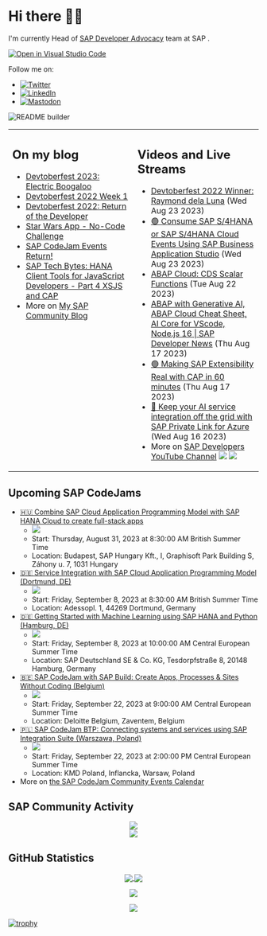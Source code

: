 
# Hi there 👋🏼

I'm currently Head of [SAP Developer Advocacy](https://developers.sap.com/developer-advocates.html) team at SAP .

[![Open in Visual Studio Code](https://img.shields.io/badge/Made%20for-VSCode-1f425f.svg)](https://github.dev/jung-thomas/jung-thomas)

Follow me on:
- <a href="https://twitter.com/thomas_jung"><img alt="Twitter" src="https://img.shields.io/badge/thomas_jung-%231DA1F2.svg?style=for-the-badge&logo=Twitter&logoColor=white"/></a>
- <a href="https://www.linkedin.com/in/thomasjungsap/"><img alt="LinkedIn" src="https://img.shields.io/badge/linkedin-%230077B5.svg?style=for-the-badge&logo=linkedin&logoColor=white"/></a>
- <a rel="me" href="https://mastodon.cloud/@thomas_jung"><img alt="Mastodon" src="https://img.shields.io/mastodon/follow/109262551990174478?domain=https%3A%2F%2Fmastodon.cloud%2F&style=social"/></a>

![README builder](https://github.com/jung-thomas/jung-thomas/workflows/README%20builder/badge.svg)

<table><tr><td valign="top" width="50%">
 
## On my blog
- [Devtoberfest 2023: Electric Boogaloo](https://blogs.sap.com/?p=1824721) 
- [Devtoberfest 2022 Week 1](https://blogs.sap.com/?p=1618235) 
- [Devtoberfest 2022: Return of the Developer](https://blogs.sap.com/?p=1598237) 
- [Star Wars App - No-Code Challenge](https://blogs.sap.com/?p=1543686) 
- [SAP CodeJam Events Return!](https://blogs.sap.com/?p=1539697) 
- [SAP Tech Bytes: HANA Client Tools for JavaScript Developers - Part 4 XSJS and CAP](https://blogs.sap.com/?p=1519898) 
- More on [My SAP Community Blog](https://people.sap.com/thomas.jung#content:blogposts)
</td>
  
<td valign="top" width="50%">
  
## Videos and Live Streams
- [Devtoberfest 2022 Winner: Raymond dela Luna](https://www.youtube.com/watch?v=W_E4kZt_ID8) (Wed Aug 23 2023)
- [🟢 Consume SAP S/4HANA or SAP S/4HANA Cloud Events Using SAP Business Application Studio](https://www.youtube.com/watch?v=vR78mU0flx8) (Wed Aug 23 2023)
- [ABAP Cloud: CDS Scalar Functions](https://www.youtube.com/watch?v=B9LxQIbzc2A) (Tue Aug 22 2023)
- [ABAP with Generative AI, ABAP Cloud Cheat Sheet, AI Core for VScode, Node.js 16 | SAP Developer News](https://www.youtube.com/watch?v=uTeIJRqOZ78) (Thu Aug 17 2023)
- [🟢 Making SAP Extensibility Real with CAP in 60 minutes](https://www.youtube.com/watch?v=zoJ7umKZKB4) (Thu Aug 17 2023)
- [🔴 Keep your AI service integration off the grid with SAP Private Link for Azure](https://www.youtube.com/watch?v=Uo3rEE_tVEc) (Wed Aug 16 2023)
- More on [SAP Developers YouTube Channel](https://www.youtube.com/channel/UCNfmelKDrvRmjYwSi9yvrMg) ![](https://img.shields.io/youtube/channel/views/UCNfmelKDrvRmjYwSi9yvrMg) ![](https://img.shields.io/youtube/channel/subscribers/UCNfmelKDrvRmjYwSi9yvrMg)
</td></tr></table>

## Upcoming SAP CodeJams
- [🇭🇺 Combine SAP Cloud Application Programming Model with SAP HANA Cloud to create full-stack apps](https://groups.community.sap.com/t5/sap-codejam/combine-sap-cloud-application-programming-model-with-sap-hana/ev-p/260759)
  - <img src="https://groups.community.sap.com/t5/image/serverpage/image-id/36046iD326775B13CB98C7/image-size/thumb/is-moderation-mode/true?v=v2&px=150" />
  - Start: Thursday, August 31, 2023 at 8:30:00 AM British Summer Time
  - Location: Budapest, SAP Hungary Kft., I, Graphisoft Park Building S, Záhony u. 7, 1031 Hungary
- [🇩🇪 Service Integration with SAP Cloud Application Programming Model (Dortmund, DE)](https://groups.community.sap.com/t5/sap-codejam/service-integration-with-sap-cloud-application-programming-model/ev-p/260775)
  - <img src="https://groups.community.sap.com/t5/image/serverpage/image-id/36049i56C2F34791E157F9/image-size/thumb/is-moderation-mode/true?v=v2&px=150" />
  - Start: Friday, September 8, 2023 at 8:30:00 AM British Summer Time
  - Location: Adessopl. 1, 44269 Dortmund, Germany
- [🇩🇪 Getting Started with Machine Learning using SAP HANA and Python (Hamburg, DE)](https://groups.community.sap.com/t5/sap-codejam/getting-started-with-machine-learning-using-sap-hana-and-python/ev-p/275433)
  - <img src="https://groups.community.sap.com/t5/image/serverpage/image-id/40981i94CFF34B83B54739/image-size/thumb?v=v2&px=150" />
  - Start: Friday, September 8, 2023 at 10:00:00 AM Central European Summer Time
  - Location: SAP Deutschland SE & Co. KG, Tesdorpfstraße 8, 20148 Hamburg, Germany
- [🇧🇪 SAP CodeJam with SAP Build: Create Apps, Processes & Sites Without Coding (Belgium)](https://groups.community.sap.com/t5/sap-codejam/sap-codejam-with-sap-build-create-apps-processes-amp-sites/ev-p/262808)
  - <img src="https://groups.community.sap.com/t5/image/serverpage/image-id/36748iA85DF8DB94921C49/image-size/thumb?v=v2&px=150" />
  - Start: Friday, September 22, 2023 at 9:00:00 AM Central European Summer Time
  - Location: Deloitte Belgium, Zaventem, Belgium
- [🇵🇱 SAP CodeJam BTP: Connecting systems and services using SAP Integration Suite (Warszawa, Poland)](https://groups.community.sap.com/t5/sap-codejam/sap-codejam-btp-connecting-systems-and-services-using-sap/ev-p/263042)
  - <img src="https://groups.community.sap.com/t5/image/serverpage/image-id/35642i7D7D6F3C35FA63DF/image-size/thumb/is-moderation-mode/true?v=v2&px=150" />
  - Start: Friday, September 22, 2023 at 2:00:00 PM Central European Summer Time
  - Location: KMD Poland, Inflancka, Warsaw, Poland
- More on [the SAP CodeJam Community Events Calendar](https://groups.community.sap.com/t5/sap-codejam/eb-p/codejam-events)

## SAP Community Activity
<p align = "center">
<a href="https://people.sap.com/thomas.jung#overview">
  <img align="center" src="https://devrel-tools-prod-scn-badges-srv.cfapps.eu10.hana.ondemand.com/activity/thomas.jung" />
</a>
</br>
<a href="https://people.sap.com/thomas.jung#reputation">
  <img align="center" src="https://devrel-tools-prod-scn-badges-srv.cfapps.eu10.hana.ondemand.com/showcaseBadges/thomas.jung?test=2" />
</a>
</p>

## GitHub Statistics
<p align = "center">
<a href="https://github.com/anuraghazra/github-readme-stats">
  <img align="center" src="https://github-readme-stats.vercel.app/api?username=jung-thomas&count_private=true&show_icons=true&theme=dark&line_height=27" />
</a>
<a href="https://github.com/anuraghazra/github-readme-stats">
  <img align="center" src="https://github-readme-stats.vercel.app/api/top-langs/?username=jung-thomas&show_icons=true&theme=dark" />
</a>
</p>

<p align = "center">
 <img  src="https://github-readme-streak-stats.herokuapp.com/?user=jung-thomas&show_icons=true&locale=en&layout=compact&theme=dark&line_height=0" />
</p> 

<p align = "center">
 <img src="https://activity-graph.herokuapp.com/graph?username=jung-thomas&theme=redical">
</p> 

[![trophy](https://github-profile-trophy.vercel.app/?username=jung-thomas&theme=onedark)](https://github.com/ryo-ma/github-profile-trophy)


